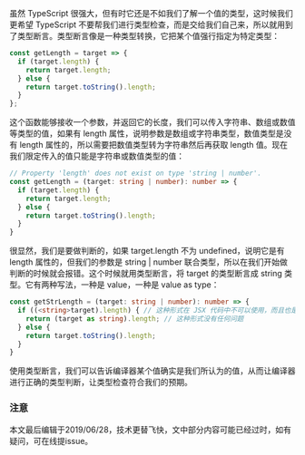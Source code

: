 虽然 TypeScript 很强大，但有时它还是不如我们了解一个值的类型，这时候我们更希望 TypeScript 不要帮我们进行类型检查，而是交给我们自己来，所以就用到了类型断言。类型断言像是一种类型转换，它把某个值强行指定为特定类型：

``` javascript
const getLength = target => {
  if (target.length) {
    return target.length;
  } else {
    return target.toString().length;
  }
};
```

这个函数能够接收一个参数，并返回它的长度，我们可以传入字符串、数组或数值等类型的值，如果有 length 属性，说明参数是数组或字符串类型，数值类型是没有 length 属性的，所以需要把数值类型转为字符串然后再获取 length 值。现在我们限定传入的值只能是字符串或数值类型的值：

``` typescript
// Property 'length' does not exist on type 'string | number'.
const getLength = (target: string | number): number => {
  if (target.length) {
    return target.length;
  } else {
    return target.toString().length;
  }
}
```

很显然，我们是要做判断的，如果 target.length 不为 undefined，说明它是有 length 属性的，但我们的参数是 string | number 联合类型，所以在我们开始做判断的时候就会报错。这个时候就用类型断言，将 target 的类型断言成 string 类型。它有两种写法，一种是 <type> value，一种是 value as type：

``` typescript
const getStrLength = (target: string | number): number => {
  if ((<string>target).length) { // 这种形式在 JSX 代码中不可以使用，而且也是 TSLint 不建议的写法
    return (target as string).length; // 这种形式没有任何问题
  } else {
    return target.toString().length;
  }
}
```

使用类型断言，我们可以告诉编译器某个值确实是我们所认为的值，从而让编译器进行正确的类型判断，让类型检查符合我们的预期。

### 注意

本文最后编辑于2019/06/28，技术更替飞快，文中部分内容可能已经过时，如有疑问，可在线提issue。